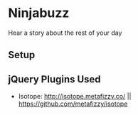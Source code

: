 Ninjabuzz
=========

Hear a story about the rest of your day


Setup
---------

jQuery Plugins Used
---------

- Isotope: http://isotope.metafizzy.co/ || https://github.com/metafizzy/isotope
